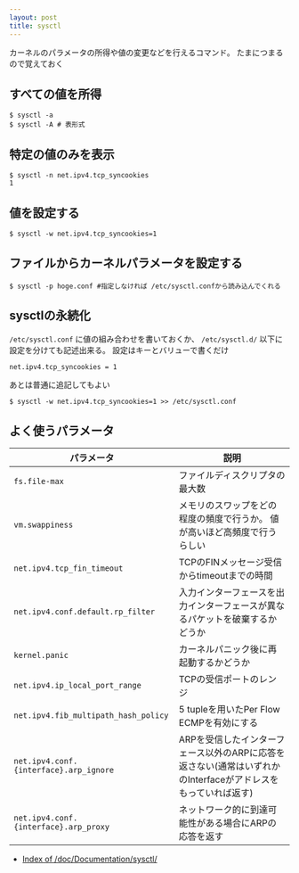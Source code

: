 ```yaml
---
layout: post
title: sysctl
---
```


カーネルのパラメータの所得や値の変更などを行えるコマンド。
たまにつまるので覚えておく

## すべての値を所得
```console
$ sysctl -a
$ sysctl -A # 表形式
```

## 特定の値のみを表示
```
$ sysctl -n net.ipv4.tcp_syncookies
1
```

## 値を設定する
```conole
$ sysctl -w net.ipv4.tcp_syncookies=1
```

## ファイルからカーネルパラメータを設定する
```console
$ sysctl -p hoge.conf #指定しなければ /etc/sysctl.confから読み込んでくれる
```

## sysctlの永続化
`/etc/sysctl.conf` に値の組み合わせを書いておくか、 `/etc/sysctl.d/` 以下に設定を分けても記述出来る。
設定はキーとバリューで書くだけ
```
net.ipv4.tcp_syncookies = 1
```

あとは普通に追記してもよい
```console
$ sysctl -w net.ipv4.tcp_syncookies=1 >> /etc/sysctl.conf
```

## よく使うパラメータ

| パラメータ                               | 説明                                                                                                          |
|------------------------------------------|---------------------------------------------------------------------------------------------------------------|
| `fs.file-max`                            | ファイルディスクリプタの最大数                                                                                |
| `vm.swappiness`                          | メモリのスワップをどの程度の頻度で行うか。 値が高いほど高頻度で行うらしい                                     |
| `net.ipv4.tcp_fin_timeout `              | TCPのFINメッセージ受信からtimeoutまでの時間                                                                   |
| `net.ipv4.conf.default.rp_filter`        | 入力インターフェースを出力インターフェースが異なるパケットを破棄するかどうか                                  |
| `kernel.panic`                           | カーネルパニック後に再起動するかどうか                                                                        |
| `net.ipv4.ip_local_port_range`           | TCPの受信ポートのレンジ                                                                                       |
| `net.ipv4.fib_multipath_hash_policy`     | 5 tupleを用いたPer Flow ECMPを有効にする                                                                      |
| `net.ipv4.conf.{interface}.arp_ignore`   | ARPを受信したインターフェース以外のARPに応答を返さない(通常はいずれかのInterfaceがアドレスをもっていれば返す) |
| `net.ipv4.conf.{interface}.arp_proxy`    | ネットワーク的に到達可能性がある場合にARPの応答を返す                                                         |




- [Index of /doc/Documentation/sysctl/](https://www.kernel.org/doc/Documentation/sysctl/)
